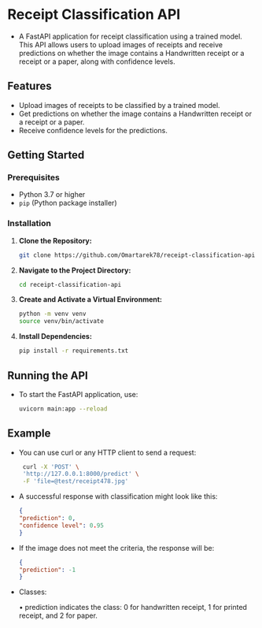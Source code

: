 # Receipt Classification API

- A FastAPI application for receipt classification using a trained model. This API allows users to upload images of receipts and receive predictions on whether the image contains a Handwritten receipt or a receipt or a paper, along with confidence levels.

## Features

- Upload images of receipts to be classified by a trained model.
- Get predictions on whether the image contains a Handwritten receipt or a receipt or a paper.
- Receive confidence levels for the predictions.

## Getting Started

### Prerequisites

- Python 3.7 or higher
- `pip` (Python package installer)

### Installation

1. **Clone the Repository:**

   ```bash
   git clone https://github.com/Omartarek78/receipt-classification-api
2. **Navigate to the Project Directory:**

    ```bash
    cd receipt-classification-api
3. **Create and Activate a Virtual Environment:**

    ```bash
    python -m venv venv
    source venv/bin/activate
4. **Install Dependencies:**

    ```bash
    pip install -r requirements.txt
## Running the API
- To start the FastAPI application, use:
    ```bash
    uvicorn main:app --reload
## Example
- You can use curl or any HTTP client to send a request:
   ```bash
    curl -X 'POST' \
    'http://127.0.0.1:8000/predict' \
    -F 'file=@test/receipt478.jpg'
- A successful response with classification might look like this:
    ```json
    {
    "prediction": 0,
    "confidence level": 0.95
    }
- If the image does not meet the criteria, the response will be:
    ```json
    {
    "prediction": -1
    }
- Classes:

	•	prediction indicates the class: 0 for handwritten receipt, 1 for printed receipt, and 2 for paper.
